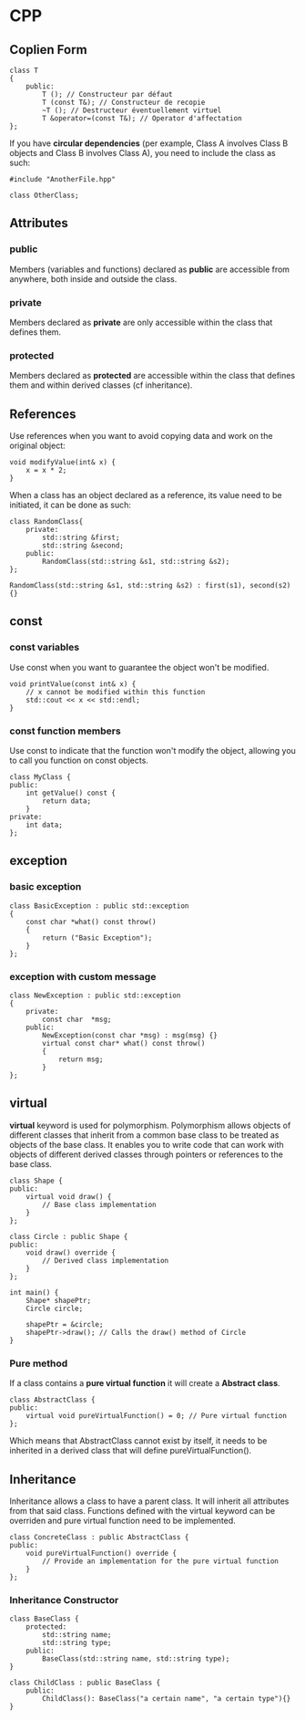 # CPP
## Coplien Form
    class T
    {
        public:
            T (); // Constructeur par défaut
            T (const T&); // Constructeur de recopie
            ~T (); // Destructeur éventuellement virtuel
            T &operator=(const T&); // Operator d'affectation
    };
If you have **circular dependencies** (per example, Class A involves Class B objects and Class B involves Class A), you need to include the class as such:

    #include "AnotherFile.hpp"

    class OtherClass;
## Attributes
### public
Members (variables and functions) declared as **public** are accessible from anywhere, both inside and outside the class.
### private
Members declared as **private** are only accessible within the class that defines them.
### protected
Members declared as **protected** are accessible within the class that defines them and within derived classes (cf inheritance).

## References
Use references when you want to avoid copying data and work on the original object:

    void modifyValue(int& x) {
        x = x * 2;
    }

When a class has an object declared as a reference, its value need to be initiated, it can be done as such:

    class RandomClass{
        private:
            std::string &first;
            std::string &second;
        public:
            RandomClass(std::string &s1, std::string &s2);
    };

    RandomClass(std::string &s1, std::string &s2) : first(s1), second(s2) {}
## const
### const variables
Use const when you want to guarantee the object won't be modified.

    void printValue(const int& x) {
        // x cannot be modified within this function
        std::cout << x << std::endl;
    }

### const function members
Use const to indicate that the function won't modify the object, allowing you to call you function on const objects.

    class MyClass {
    public:
        int getValue() const {
            return data;
        }
    private:
        int data;
    };
    
## exception
### basic exception
    class BasicException : public std::exception
    {
        const char *what() const throw()
        {
            return ("Basic Exception");
        }
    };

### exception with custom message

    class NewException : public std::exception
    {
        private:
            const char  *msg;
        public:
            NewException(const char *msg) : msg(msg) {}
            virtual const char* what() const throw()
            {
                return msg;
            }
    };
## virtual
**virtual** keyword is used for polymorphism. Polymorphism allows objects of different classes that inherit from a common base class to be treated as objects of the base class. It enables you to write code that can work with objects of different derived classes through pointers or references to the base class.

    class Shape {
    public:
        virtual void draw() {
            // Base class implementation
        }
    };

    class Circle : public Shape {
    public:
        void draw() override {
            // Derived class implementation
        }
    };

    int main() {
        Shape* shapePtr;
        Circle circle;

        shapePtr = &circle;
        shapePtr->draw(); // Calls the draw() method of Circle
    }

### Pure method
If a class contains a **pure virtual function** it will create a **Abstract class**.

    class AbstractClass {
    public:
        virtual void pureVirtualFunction() = 0; // Pure virtual function
    };
Which means that AbstractClass cannot exist by itself, it needs to be inherited in a derived class that will define pureVirtualFunction().

## Inheritance
Inheritance allows a class to have a parent class. It will inherit all attributes from that said class. Functions defined with the virtual keyword can be overriden and pure virtual function need to be implemented.

    class ConcreteClass : public AbstractClass {
    public:
        void pureVirtualFunction() override {
            // Provide an implementation for the pure virtual function
        }
    };

### Inheritance Constructor

    class BaseClass {
        protected:
            std::string name;
            std::string type;
        public:
            BaseClass(std::string name, std::string type);
    }

    class ChildClass : public BaseClass {
        public:
            ChildClass(): BaseClass("a certain name", "a certain type"){}
    }
